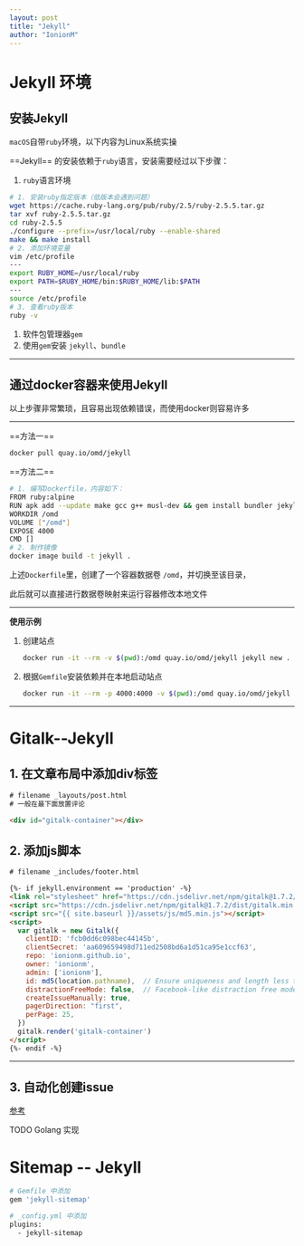```yaml
---
layout: post
title: "Jekyll"
author: "IonionM"
---
```

# Jekyll 环境

## 安装Jekyll

`macOS`自带`ruby`环境，以下内容为Linux系统实操

==Jekyll== 的安装依赖于`ruby`语言，安装需要经过以下步骤：

1. `ruby`语言环境

```bash
# 1. 安装ruby指定版本（低版本会遇到问题）
wget https://cache.ruby-lang.org/pub/ruby/2.5/ruby-2.5.5.tar.gz
tar xvf ruby-2.5.5.tar.gz
cd ruby-2.5.5
./configure --prefix=/usr/local/ruby --enable-shared
make && make install
# 2. 添加环境变量
vim /etc/profile
---
export RUBY_HOME=/usr/local/ruby
export PATH=$RUBY_HOME/bin:$RUBY_HOME/lib:$PATH
---
source /etc/profile
# 3. 查看ruby版本
ruby -v
```



1. 软件包管理器`gem`
2. 使用`gem`安装 `jekyll`、`bundle`

---

## 通过docker容器来使用Jekyll

以上步骤非常繁琐，且容易出现依赖错误，而使用docker则容易许多

---

==方法一==

```bash
docker pull quay.io/omd/jekyll
```

==方法二==

```bash
# 1. 编写Dockerfile，内容如下：
FROM ruby:alpine
RUN apk add --update make gcc g++ musl-dev && gem install bundler jekyll
WORKDIR /omd
VOLUME ["/omd"]
EXPOSE 4000
CMD []
# 2. 制作镜像
docker image build -t jekyll .
```

上述`Dockerfile`里，创建了一个容器数据卷 `/omd`，并切换至该目录，

此后就可以直接进行数据卷映射来运行容器修改本地文件

---

**使用示例**

1. 创建站点

   ```bash
   docker run -it --rm -v $(pwd):/omd quay.io/omd/jekyll jekyll new .
   ```

2. 根据`Gemfile`安装依赖并在本地启动站点

   ```bash
   docker run -it --rm -p 4000:4000 -v $(pwd):/omd quay.io/omd/jekyll sh -c "bundle install; jekyll serve --host=0.0.0.0 --livereload"
   ```

---

# Gitalk--Jekyll

## 1. 在文章布局中添加div标签

```html
# filename _layouts/post.html
# 一般在最下面放置评论

<div id="gitalk-container"></div> 
```

## 2. 添加js脚本

```html
# filename _includes/footer.html

{%- if jekyll.environment == 'production' -%}
<link rel="stylesheet" href="https://cdn.jsdelivr.net/npm/gitalk@1.7.2/dist/gitalk.css">
<script src="https://cdn.jsdelivr.net/npm/gitalk@1.7.2/dist/gitalk.min.js"></script>
<script src="{{ site.baseurl }}/assets/js/md5.min.js"></script>
<script>
  var gitalk = new Gitalk({
    clientID: 'fcb0dd6c098bec44145b',
    clientSecret: 'aa609659498d711ed2508bd6a1d51ca95e1ccf63',
    repo: 'ionionm.github.io',
    owner: 'ionionm',
    admin: ['ionionm'],
    id: md5(location.pathname),  // Ensure uniqueness and length less than 50
    distractionFreeMode: false,  // Facebook-like distraction free mode
    createIssueManually: true,
    pagerDirection: "first",
    perPage: 25,
  })
  gitalk.render('gitalk-container')
</script>
{%- endif -%}
```
---

## 3. 自动化创建issue

[参考](https://draveness.me/git-comments-initialize/)

TODO Golang 实现

# Sitemap -- Jekyll

```bash
# Gemfile 中添加
gem 'jekyll-sitemap'

# _config.yml 中添加
plugins:
  - jekyll-sitemap
```